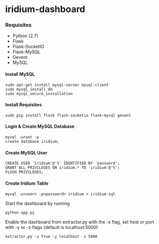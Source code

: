 # iridium-dashboard
### Requisites

 * Python (2.7)
 * Flask
 * Flask-SocketIO
 * Flask-MySQL
 * Gevent 
 * MySQL
 

#### Install MySQL

    sudo apt-get install mysql-server mysql-client
    sudo mysql_install_db
    sudo mysql_secure_installation

#### Install Requisites

    sudo pip install flask flask-socketio flask-mysql gevent

#### Login & Create MySQL Database

    mysql -uroot -p 
    create database iridium;

#### Create MySQL User

    CREATE USER 'iridium'@'%' IDENTIFIED BY 'password';
    GRANT ALL PRIVILEGES ON iridium.* TO 'iridium'@'%';
    FLUSH PRIVILEGES;

#### Create Iridium Table

    mysql -u<user> -p<password> iridium < iridium.sql

Start the dashboard by running 

    python app.py

Enable the dashboard from extractor.py with the -x flag, set host or port with -y or -z flags (default is localhost:5000)

    extractor.py -x True -y localhost -z 5000
